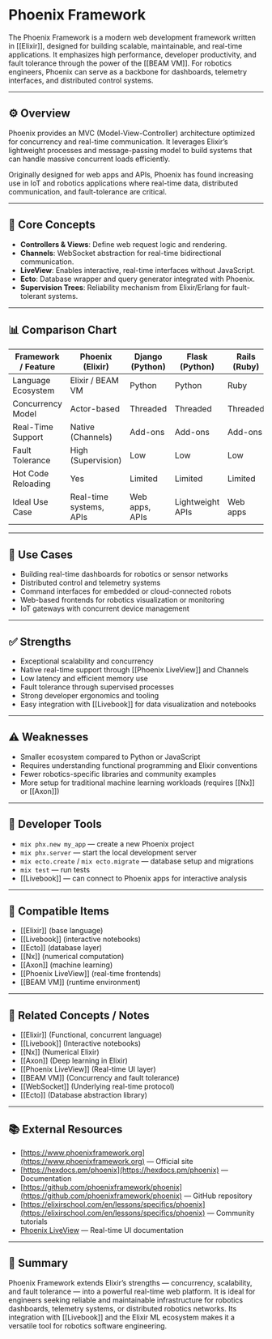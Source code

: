 # Phoenix Framework

The Phoenix Framework is a modern web development framework written in [[Elixir]], designed for building scalable, maintainable, and real-time applications. It emphasizes high performance, developer productivity, and fault tolerance through the power of the [[BEAM VM]]. For robotics engineers, Phoenix can serve as a backbone for dashboards, telemetry interfaces, and distributed control systems.

---

## ⚙️ Overview

Phoenix provides an MVC (Model-View-Controller) architecture optimized for concurrency and real-time communication. It leverages Elixir’s lightweight processes and message-passing model to build systems that can handle massive concurrent loads efficiently.

Originally designed for web apps and APIs, Phoenix has found increasing use in IoT and robotics applications where real-time data, distributed communication, and fault-tolerance are critical.

---

## 🧠 Core Concepts

- **Controllers & Views**: Define web request logic and rendering.
- **Channels**: WebSocket abstraction for real-time bidirectional communication.
- **LiveView**: Enables interactive, real-time interfaces without JavaScript.
- **Ecto**: Database wrapper and query generator integrated with Phoenix.
- **Supervision Trees**: Reliability mechanism from Elixir/Erlang for fault-tolerant systems.

---

## 📊 Comparison Chart

| Framework / Feature        | **Phoenix (Elixir)** | **Django (Python)** | **Flask (Python)** | **Rails (Ruby)** | **FastAPI (Python)** | **Express (Node.js)** |
|-----------------------------|----------------------|---------------------|--------------------|------------------|----------------------|-----------------------|
| Language Ecosystem          | Elixir / BEAM VM     | Python              | Python             | Ruby             | Python               | JavaScript (Node.js)  |
| Concurrency Model           | Actor-based          | Threaded            | Threaded           | Threaded         | Async IO             | Event loop            |
| Real-Time Support           | Native (Channels)    | Add-ons             | Add-ons            | Add-ons          | Add-ons              | Native (Socket.IO)    |
| Fault Tolerance             | High (Supervision)   | Low                 | Low                | Low              | Moderate             | Low                   |
| Hot Code Reloading          | Yes                  | Limited             | Limited            | Limited          | Limited              | Yes                   |
| Ideal Use Case              | Real-time systems, APIs | Web apps, APIs     | Lightweight APIs   | Web apps         | APIs, async systems  | Lightweight servers   |

---

## 🧩 Use Cases

- Building real-time dashboards for robotics or sensor networks
- Distributed control and telemetry systems
- Command interfaces for embedded or cloud-connected robots
- Web-based frontends for robotics visualization or monitoring
- IoT gateways with concurrent device management

---

## ✅ Strengths

- Exceptional scalability and concurrency
- Native real-time support through [[Phoenix LiveView]] and Channels
- Low latency and efficient memory use
- Fault tolerance through supervised processes
- Strong developer ergonomics and tooling
- Easy integration with [[Livebook]] for data visualization and notebooks

---

## ⚠️ Weaknesses

- Smaller ecosystem compared to Python or JavaScript
- Requires understanding functional programming and Elixir conventions
- Fewer robotics-specific libraries and community examples
- More setup for traditional machine learning workloads (requires [[Nx]] or [[Axon]])

---

## 🧰 Developer Tools

- `mix phx.new my_app` — create a new Phoenix project  
- `mix phx.server` — start the local development server  
- `mix ecto.create` / `mix ecto.migrate` — database setup and migrations  
- `mix test` — run tests  
- [[Livebook]] — can connect to Phoenix apps for interactive analysis

---

## 🔌 Compatible Items

- [[Elixir]] (base language)
- [[Livebook]] (interactive notebooks)
- [[Ecto]] (database layer)
- [[Nx]] (numerical computation)
- [[Axon]] (machine learning)
- [[Phoenix LiveView]] (real-time frontends)
- [[BEAM VM]] (runtime environment)

---

## 🔗 Related Concepts / Notes

- [[Elixir]] (Functional, concurrent language)
- [[Livebook]] (Interactive notebooks)
- [[Nx]] (Numerical Elixir)
- [[Axon]] (Deep learning in Elixir)
- [[Phoenix LiveView]] (Real-time UI layer)
- [[BEAM VM]] (Concurrency and fault tolerance)
- [[WebSocket]] (Underlying real-time protocol)
- [[Ecto]] (Database abstraction library)

---

## 📚 External Resources

- [https://www.phoenixframework.org](https://www.phoenixframework.org) — Official site  
- [https://hexdocs.pm/phoenix](https://hexdocs.pm/phoenix) — Documentation  
- [https://github.com/phoenixframework/phoenix](https://github.com/phoenixframework/phoenix) — GitHub repository  
- [https://elixirschool.com/en/lessons/specifics/phoenix](https://elixirschool.com/en/lessons/specifics/phoenix) — Community tutorials  
- [Phoenix LiveView](https://hexdocs.pm/phoenix_live_view) — Real-time UI documentation  

---

## 🏁 Summary

Phoenix Framework extends Elixir’s strengths — concurrency, scalability, and fault tolerance — into a powerful real-time web platform. It is ideal for engineers seeking reliable and maintainable infrastructure for robotics dashboards, telemetry systems, or distributed robotics networks. Its integration with [[Livebook]] and the Elixir ML ecosystem makes it a versatile tool for robotics software engineering.

